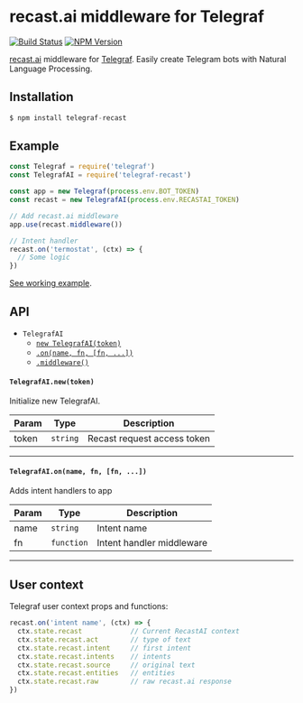 # recast.ai middleware for Telegraf

[![Build Status](https://img.shields.io/travis/telegraf/telegraf-recast.svg?branch=master&style=flat-square)](https://travis-ci.org/telegraf/telegraf-recast)
[![NPM Version](https://img.shields.io/npm/v/telegraf-recast.svg?style=flat-square)](https://www.npmjs.com/package/telegraf-recast)

[recast.ai](https://recast.ai/) middleware for [Telegraf](https://github.com/telegraf/telegraf).
Easily create Telegram bots with Natural Language Processing.

## Installation

```js
$ npm install telegraf-recast
```

## Example
  
```js
const Telegraf = require('telegraf')
const TelegrafAI = require('telegraf-recast')

const app = new Telegraf(process.env.BOT_TOKEN)
const recast = new TelegrafAI(process.env.RECASTAI_TOKEN)

// Add recast.ai middleware
app.use(recast.middleware())

// Intent handler
recast.on('termostat', (ctx) => {
  // Some logic
})

```

[See working example](https://github.com/telegraf/telegraf-recast/tree/master/examples).

## API

* `TelegrafAI`
  * [`new TelegrafAI(token)`](#new)
  * [`.on(name, fn, [fn, ...])`](#onIntent)
  * [`.middleware()`](#middleware)
 
<a name="new"></a>
#### `TelegrafAI.new(token)`

Initialize new TelegrafAI.

| Param | Type | Description |
| --- | --- | --- |
| token | `string` | Recast request access token |

* * *

<a name="onIntent"></a>
#### `TelegrafAI.on(name, fn, [fn, ...])`

Adds intent handlers to app

| Param | Type | Description |
| ---  | --- | --- |
| name | `string` | Intent name |
| fn  | `function` | Intent handler middleware |

* * *

## User context

Telegraf user context props and functions:

```js
recast.on('intent name', (ctx) => {
  ctx.state.recast            // Current RecastAI context 
  ctx.state.recast.act        // type of text
  ctx.state.recast.intent     // first intent
  ctx.state.recast.intents    // intents
  ctx.state.recast.source     // original text
  ctx.state.recast.entities   // entities
  ctx.state.recast.raw        // raw recast.ai response
})
```
